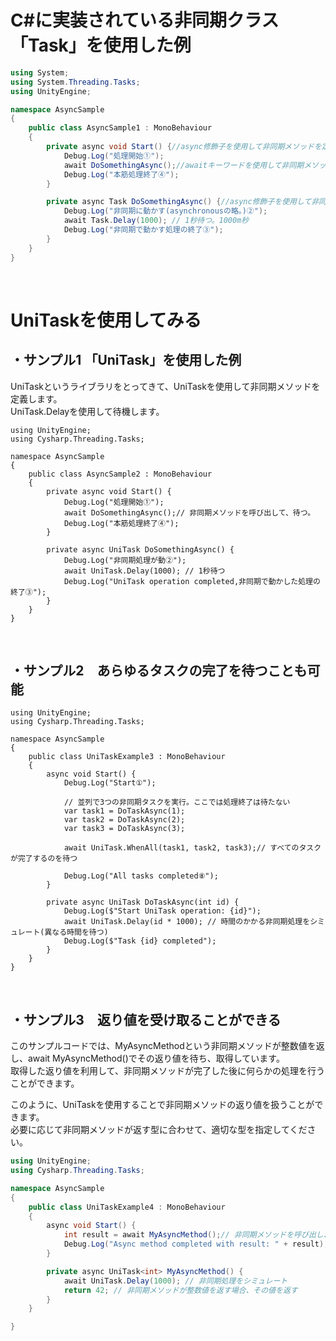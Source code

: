 # C#に実装されている非同期クラス「Task」を使用した例

```cs
using System;
using System.Threading.Tasks;
using UnityEngine;

namespace AsyncSample
{
    public class AsyncSample1 : MonoBehaviour
    {       
        private async void Start() {//async修飾子を使用して非同期メソッドを定義します。
            Debug.Log("処理開始①");            
            await DoSomethingAsync();//awaitキーワードを使用して非同期メソッドの処理を待ちます
            Debug.Log("本筋処理終了④");
        }

        private async Task DoSomethingAsync() {//async修飾子を使用して非同期メソッドを定義します。
            Debug.Log("非同期に動かす(asynchronousの略。)②");
            await Task.Delay(1000); // 1秒待つ。1000m秒
            Debug.Log("非同期で動かす処理の終了③");
        }
    }
}
```

<br>

# UniTaskを使用してみる

## ・サンプル1 「UniTask」を使用した例  
UniTaskというライブラリをとってきて、UniTaskを使用して非同期メソッドを定義します。  
UniTask.Delayを使用して待機します。

```cs:
using UnityEngine;
using Cysharp.Threading.Tasks;

namespace AsyncSample
{
    public class AsyncSample2 : MonoBehaviour
    {
        private async void Start() {
            Debug.Log("処理開始①");         
            await DoSomethingAsync();// 非同期メソッドを呼び出して、待つ。
            Debug.Log("本筋処理終了④");
        }

        private async UniTask DoSomethingAsync() {
            Debug.Log("非同期処理が動②");
            await UniTask.Delay(1000); // 1秒待つ
            Debug.Log("UniTask operation completed,非同期で動かした処理の終了③");
        }
    }
}
```

<br>

## ・サンプル2　あらゆるタスクの完了を待つことも可能

```cs:
using UnityEngine;
using Cysharp.Threading.Tasks;

namespace AsyncSample
{
    public class UniTaskExample3 : MonoBehaviour
    {
        async void Start() {
            Debug.Log("Start①");

            // 並列で3つの非同期タスクを実行。ここでは処理終了は待たない
            var task1 = DoTaskAsync(1);
            var task2 = DoTaskAsync(2);
            var task3 = DoTaskAsync(3);
           
            await UniTask.WhenAll(task1, task2, task3);// すべてのタスクが完了するのを待つ

            Debug.Log("All tasks completed⑧");
        }

        private async UniTask DoTaskAsync(int id) {
            Debug.Log($"Start UniTask operation: {id}");
            await UniTask.Delay(id * 1000); // 時間のかかる非同期処理をシミュレート(異なる時間を待つ)
            Debug.Log($"Task {id} completed");
        }
    }
}

```

<br>

## ・サンプル3　返り値を受け取ることができる

このサンプルコードでは、MyAsyncMethodという非同期メソッドが整数値を返し、await MyAsyncMethod()でその返り値を待ち、取得しています。  
取得した返り値を利用して、非同期メソッドが完了した後に何らかの処理を行うことができます。

このように、UniTaskを使用することで非同期メソッドの返り値を扱うことができます。  
必要に応じて非同期メソッドが返す型に合わせて、適切な型を指定してください。

```cs
using UnityEngine;
using Cysharp.Threading.Tasks;

namespace AsyncSample
{
    public class UniTaskExample4 : MonoBehaviour
    {
        async void Start() {            
            int result = await MyAsyncMethod();// 非同期メソッドを呼び出し、返り値を取得する         
            Debug.Log("Async method completed with result: " + result);// 返り値を利用して何かを行う
        }

        private async UniTask<int> MyAsyncMethod() {          
            await UniTask.Delay(1000); // 非同期処理をシミュレート          
            return 42; // 非同期メソッドが整数値を返す場合、その値を返す
        }
    }

}

```